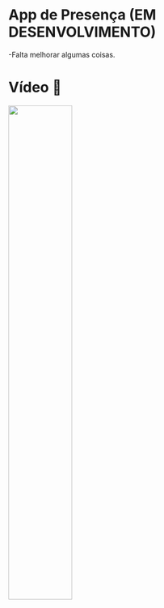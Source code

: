 # App de Presença (EM DESENVOLVIMENTO)

-Falta melhorar algumas coisas.

# Vídeo 📸
[<img src="pokedex.png" width="50%">](https://youtu.be/RNOBvdnfi88)
